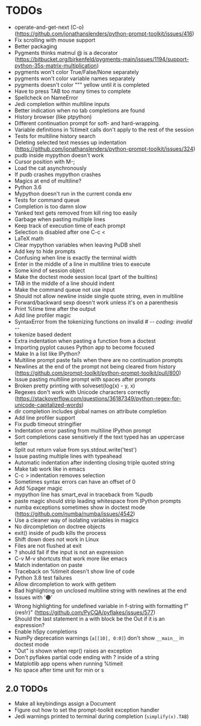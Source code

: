 # TODOs

- operate-and-get-next (C-o) (https://github.com/jonathanslenders/python-prompt-toolkit/issues/416)
- Fix scrolling with mouse support
- Better packaging
- Pygments thinks matmul @ is a decorator (https://bitbucket.org/birkenfeld/pygments-main/issues/1194/support-python-35s-matrix-multiplication)
- pygments won't color True/False/None separately
- pygments won't color variable names separately
- pygments doesn't color """ yellow until it is completed
- Have to press TAB too many times to complete
- Spellcheck on NameError
- Jedi completion within multiline inputs
- Better indication when no tab completions are found
- History browser (like ptpython)
- Different continuation prompt for soft- and hard-wrapping.
- Variable definitions in %timeit calls don't apply to the rest of the session
- Tests for multiline history search
- Deleting selected text messes up indentation (https://github.com/jonathanslenders/python-prompt-toolkit/issues/324)
- pudb inside mypython doesn't work
- Cursor position with M-;
- Load the cat asynchronously
- If pudb crashes mypython crashes
- Magics at end of multiline?
- Python 3.6
- Mypython doesn't run in the current conda env
- Tests for command queue
- Completion is too damn slow
- Yanked text gets removed from kill ring too easily
- Garbage when pasting multiple lines
- Keep track of execution time of each prompt
- Selection is disabled after one C-c <
- LaTeX math
- Clear mypython variables when leaving PuDB shell
- Add key to hide prompts
- Confusing when line is exactly the terminal width
- Enter in the middle of a line in multiline tries to execute
- Some kind of session object
- Make the doctest mode session local (part of the builtins)
- TAB in the middle of a line should indent
- Make the command queue not use input
- Should not allow newline inside single quote string, even in multiline
- Forward/backward sexp doesn't work unless it's on a parenthesis
- Print %time time after the output
- Add line profiler magic
- SyntaxError from the tokenizing functions on invalid # -*- coding: invalid -*-
- tokenize based dedent
- Extra indentation when pasting a function from a doctest
- Importing pyplot causes Python app to become focused
- Make In a list like IPython?
- Multiline prompt paste fails when there are no continuation prompts
- Newlines at the end of the prompt not being cleared from history (https://github.com/prompt-toolkit/python-prompt-toolkit/pull/800)
- Issue pasting multiline prompt with spaces after prompts
- Broken pretty printing with solveset(log(x) - y, x)
- Regexes don't work with Unicode characters correctly
  (https://stackoverflow.com/questions/36187349/python-regex-for-unicode-capitalized-words)
- dir completion includes global names on attribute completion
- Add line profiler support
- Fix pudb timeout stringifier
- Indentation error pasting from multiline IPython prompt
- Sort completions case sensitively if the text typed has an uppercase letter
- Split out return value from sys.stdout.write('test')
- Issue pasting multiple lines with typeahead
- Automatic indentation after indenting closing triple quoted string
- Make tab work like in emacs
- C-c > indentation removes selection
- Sometimes syntax errors can have an offset of 0
- Add %pager magic
- mypython line has smart_eval in traceback from %pudb
- paste magic should strip leading whitespace from IPython prompts
- numba exceptions sometimes show <mypython> in doctest mode (https://github.com/numba/numba/issues/4542)
- Use a cleaner way of isolating variables in magics
- No dircompletion on doctree objects
- exit() inside of pudb kills the process
- Shift down does not work in Linux
- Files are not flushed at exit
- ? should fail if the input is not an expression
- C-v M-v shortcuts that work more like emacs
- Match indentation on paste
- Traceback on %timeit doesn't show line of code
- Python 3.8 test failures
- Allow dircompletion to work with getitem
- Bad highlighting on unclosed multiline string with newlines at the end
- Issues with '🟠'
- Wrong highlighting for undefined variable in f-string with formatting
  f"{res!r}" (https://github.com/PyCQA/pyflakes/issues/577)
- Should the last statement in a with block be the Out if it is an expression?
- Enable h5py completions
- NumPy deprecation warnings (`a[[10], 0:0]`) don't show `__main__` in doctest mode
- "Out" is shown when repr() raises an exception
- Don't pyflakes partial code ending with ? inside of a string
- Matplotlib app opens when running %timeit
- No space after time unit for min or s

## 2.0 TODOs

- Make all keybindings assign a Document
- Figure out how to set the prompt-toolkit exception handler
- Jedi warnings printed to terminal during completion (`simplify(x).TAB`)
